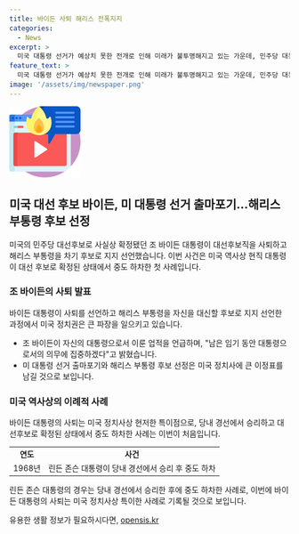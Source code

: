 ```yaml
---
title: 바이든 사퇴 해리스 전폭지지
categories:
  - News
excerpt: >
  미국 대통령 선거가 예상치 못한 전개로 인해 미래가 불투명해지고 있는 가운데, 민주당 대통령 후보로 확정됐던 조 바이든이 사퇴를 선언했다. 이에 대한 반응과 함께, 바이든의 후임인 카멀라 해리스 부통령에 대한 지지가 커지고 있는 상황이다. 바이든의 재선 도전 포기는 미국 역사상 이례적인 사례로, 민주당 내부 및 대선 경쟁 상황에 큰 파장을 일으키고 있다. 현재 상황을 최주현 특파원이 보도했다.
feature_text: >
  미국 대통령 선거가 예상치 못한 전개로 인해 미래가 불투명해지고 있는 가운데, 민주당 대통령 후보로 확정됐던 조 바이든이 사퇴를 선언했다. 이에 대한 반응과 함께, 바이든의 후임인 카멀라 해리스 부통령에 대한 지지가 커지고 있는 상황이다. 바이든의 재선 도전 포기는 미국 역사상 이례적인 사례로, 민주당 내부 및 대선 경쟁 상황에 큰 파장을 일으키고 있다. 현재 상황을 최주현 특파원이 보도했다.
image: '/assets/img/newspaper.png'
---
```


<p><img src="/assets/img/news.png" alt="rentncar 속보" /></p>

<h2 data-ke-size="size26">미국 대선 후보 바이든, 미 대통령 선거 출마포기...해리스 부통령 후보 선정</h2>

<p data-ke-size="size16">미국의 민주당 대선후보로 사실상 확정됐던 조 바이든 대통령이 대선후보직을 사퇴하고 해리스 부통령을 차기 후보로 지지 선언했습니다. 이번 사건은 미국 역사상 현직 대통령이 대선 후보로 확정된 상태에서 중도 하차한 첫 사례입니다.</p>

<h3>조 바이든의 사퇴 발표</h3>

<p data-ke-size="size16">바이든 대통령이 사퇴를 선언하고 해리스 부통령을 자신을 대신할 후보로 지지 선언한 과정에서 미국 정치권은 큰 파장을 일으키고 있습니다.</p>

<ul>
  <li>조 바이든이 자신의 대통령으로서 이룬 업적을 언급하며, "남은 임기 동안 대통령으로서의 의무에 집중하겠다"고 밝혔습니다.</li>
  <li>미 대통령 선거 출마포기와 해리스 부통령 후보 선정은 미국 정치사에 큰 이정표를 남길 것으로 보입니다.</li>
</ul>

<h3>미국 역사상의 이례적 사례</h3>

<p data-ke-size="size16">바이든 대통령의 사퇴는 미국 정치사상 현저한 특이점으로, 당내 경선에서 승리하고 대선후보로 확정된 상태에서 중도 하차한 사례는 이번이 처음입니다.</p>

<table>
  <tbody>
    <tr>
      <td style="text-align: center; height: 17px;"><b>연도</b></td>
      <td style="text-align: center; height: 17px;"><b>사건</b></td>
    </tr>
      <tr>
      <td style="text-align: center; height: 17px;">1968년</td>
      <td style="text-align: center; height: 17px;">린든 존슨 대통령이 당내 경선에서 승리 후 중도 하차</td>
    </tr>
  </tbody>
</table>

<p data-ke-size="size16">린든 존슨 대통령의 경우는 당내 경선에서 승리한 후에 중도 하차한 사례로, 이번에 바이든 대통령의 사퇴는 미국 정치사상 특이한 사례로 기록될 것으로 보입니다.</p>
유용한 생활 정보가 필요하시다면, <a href="https://opensis.kr" rel="dofollow">opensis.kr</a>


